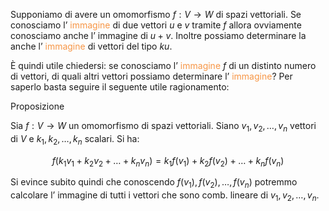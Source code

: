 Supponiamo di avere un omomorfismo $f:V\to W$ di spazi vettoriali. Se conosciamo l’ <font color="#f79646">immagine</font> di due vettori $u$ e $v$ tramite $f$ allora ovviamente conosciamo anche l’ immagine di $u+v$.
Inoltre possiamo determinare la anche l’ <font color="#f79646">immagine</font> di vettori del tipo $ku$.

Ѐ quindi utile chiedersi: se conosciamo l’ <font color="#f79646">immagine</font> $f$ di un distinto numero di vettori, di quali altri vettori possiamo determinare l’ <font color="#f79646">immagine</font>? Per saperlo basta seguire il seguente utile ragionamento:

Proposizione 

Sia $f:V\to W$ un omomorfismo di spazi vettoriali. Siano $v_{1},v_{2},\dots,v_{n}$ vettori di $V$ e $k_{1},k_{2},\dots,k_{n}$
scalari. Si ha:

$$f(k_{1}v_{1}+k_{2}v_{2}+\dots+k_{n}v_{n})=k_{1}f(v_{1})+k_{2}f(v_{2})+\dots+k_{n}f(v_{n})$$

Si evince subito quindi che conoscendo $f(v_{1}),f(v_{2}),\dots,f(v_{n})$ potremmo calcolare l’ immagine di tutti i vettori che sono comb. lineare di $v_{1},v_{2},\dots,v_{n}$.


